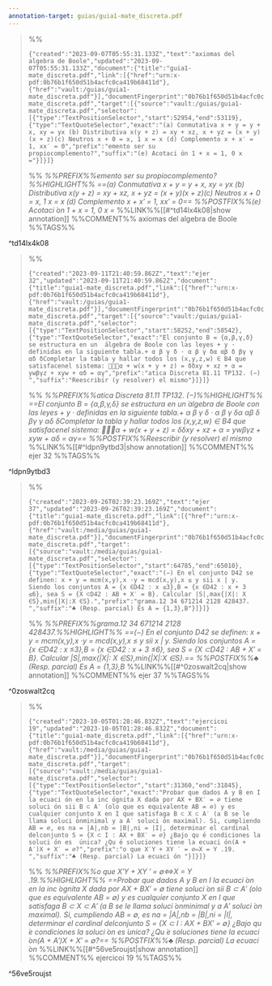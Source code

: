 ```yaml
---
annotation-target: guias/guia1-mate_discreta.pdf
---
```





>%%
>```annotation-json
>{"created":"2023-09-07T05:55:31.133Z","text":"axiomas del algebra de Boole","updated":"2023-09-07T05:55:31.133Z","document":{"title":"guia1-mate_discreta.pdf","link":[{"href":"urn:x-pdf:0b76b1f650d51b4acfc0ca419b68411d"},{"href":"vault:/guias/guia1-mate_discreta.pdf"}],"documentFingerprint":"0b76b1f650d51b4acfc0ca419b68411d"},"uri":"vault:/guias/guia1-mate_discreta.pdf","target":[{"source":"vault:/guias/guia1-mate_discreta.pdf","selector":[{"type":"TextPositionSelector","start":52954,"end":53119},{"type":"TextQuoteSelector","exact":"(a) Conmutativa x + y = y + x, xy = yx (b) Distributiva x(y + z) = xy + xz, x + yz = (x + y)(x + z)(c) Neutros x + 0 = x, 1 x = x (d) Complemento x + x′ = 1, xx′ = 0","prefix":"emento ser su propiocomplemento?","suffix":"(e) Acotaci ́on 1 + x = 1, 0 x ="}]}]}
>```
>%%
>*%%PREFIX%%emento ser su propiocomplemento?%%HIGHLIGHT%% ==(a) Conmutativa x + y = y + x, xy = yx (b) Distributiva x(y + z) = xy + xz, x + yz = (x + y)(x + z)(c) Neutros x + 0 = x, 1 x = x (d) Complemento x + x′ = 1, xx′ = 0== %%POSTFIX%%(e) Acotaci ́on 1 + x = 1, 0 x =*
>%%LINK%%[[#^td14lx4k08|show annotation]]
>%%COMMENT%%
>axiomas del algebra de Boole
>%%TAGS%%
>
^td14lx4k08



>%%
>```annotation-json
>{"created":"2023-09-11T21:40:59.862Z","text":"ejer 32","updated":"2023-09-11T21:40:59.862Z","document":{"title":"guia1-mate_discreta.pdf","link":[{"href":"urn:x-pdf:0b76b1f650d51b4acfc0ca419b68411d"},{"href":"vault:/guias/guia1-mate_discreta.pdf"}],"documentFingerprint":"0b76b1f650d51b4acfc0ca419b68411d"},"uri":"vault:/guias/guia1-mate_discreta.pdf","target":[{"source":"vault:/guias/guia1-mate_discreta.pdf","selector":[{"type":"TextPositionSelector","start":58252,"end":58542},{"type":"TextQuoteSelector","exact":"El conjunto B = {α,β,γ,δ} se estructura en un  ́algebra de Boole con las leyes + y · definidas en la siguiente tabla.+ α β γ δ · α β γ δα αβ δ βγ γ αδ δCompletar la tabla y hallar todos los (x,y,z,w) ∈ B4 que satisfacenel sistema: α + w(x + y + z) = δδxy + xz + α = ywβγz + xyw + αδ = αγ","prefix":"atica Discreta 81.11 TP132. (−) ","suffix":"Reescribir (y resolver) el mismo"}]}]}
>```
>%%
>*%%PREFIX%%atica Discreta 81.11 TP132. (−)%%HIGHLIGHT%% ==El conjunto B = {α,β,γ,δ} se estructura en un  ́algebra de Boole con las leyes + y · definidas en la siguiente tabla.+ α β γ δ · α β γ δα αβ δ βγ γ αδ δCompletar la tabla y hallar todos los (x,y,z,w) ∈ B4 que satisfacenel sistema: α + w(x + y + z) = δδxy + xz + α = ywβγz + xyw + αδ = αγ== %%POSTFIX%%Reescribir (y resolver) el mismo*
>%%LINK%%[[#^ldpn9ytbd3|show annotation]]
>%%COMMENT%%
>ejer 32
>%%TAGS%%
>
^ldpn9ytbd3


>%%
>```annotation-json
>{"created":"2023-09-26T02:39:23.169Z","text":"ejer 37","updated":"2023-09-26T02:39:23.169Z","document":{"title":"guia1-mate_discreta.pdf","link":[{"href":"urn:x-pdf:0b76b1f650d51b4acfc0ca419b68411d"},{"href":"vault:/media/guias/guia1-mate_discreta.pdf"}],"documentFingerprint":"0b76b1f650d51b4acfc0ca419b68411d"},"uri":"vault:/media/guias/guia1-mate_discreta.pdf","target":[{"source":"vault:/media/guias/guia1-mate_discreta.pdf","selector":[{"type":"TextPositionSelector","start":64785,"end":65010},{"type":"TextQuoteSelector","exact":"(−) En el conjunto D42 se definen: x + y = mcm(x,y),x ·y = mcd(x,y),x ≤ y sii x | y. Siendo los conjuntos A = {x ∈D42 : x ≤3},B = {x ∈D42 : x + 3 ≤6}, sea S = {X ⊂D42 : AB + X′ = B}. Calcular |S|,max{|X|: X ∈S},min{|X|:X ∈S}.","prefix":"grama.12 34 671214 2128 428437. ","suffix":"♣ (Resp. parcial) Es A = {1,3},B"}]}]}
>```
>%%
>*%%PREFIX%%grama.12 34 671214 2128 428437.%%HIGHLIGHT%% ==(−) En el conjunto D42 se definen: x + y = mcm(x,y),x ·y = mcd(x,y),x ≤ y sii x | y. Siendo los conjuntos A = {x ∈D42 : x ≤3},B = {x ∈D42 : x + 3 ≤6}, sea S = {X ⊂D42 : AB + X′ = B}. Calcular |S|,max{|X|: X ∈S},min{|X|:X ∈S}.== %%POSTFIX%%♣ (Resp. parcial) Es A = {1,3},B*
>%%LINK%%[[#^0zoswalt2cq|show annotation]]
>%%COMMENT%%
>ejer 37
>%%TAGS%%
>
^0zoswalt2cq


>%%
>```annotation-json
>{"created":"2023-10-05T01:28:46.832Z","text":"ejercicoi 19","updated":"2023-10-05T01:28:46.832Z","document":{"title":"guia1-mate_discreta.pdf","link":[{"href":"urn:x-pdf:0b76b1f650d51b4acfc0ca419b68411d"},{"href":"vault:/media/guias/guia1-mate_discreta.pdf"}],"documentFingerprint":"0b76b1f650d51b4acfc0ca419b68411d"},"uri":"vault:/media/guias/guia1-mate_discreta.pdf","target":[{"source":"vault:/media/guias/guia1-mate_discreta.pdf","selector":[{"type":"TextPositionSelector","start":31360,"end":31845},{"type":"TextQuoteSelector","exact":"Probar que dados A y B en I la ecuaci ́on en la inc ́ognita X dada por AX + BX′ = ∅ tiene soluci ́on sii B ⊂ A′ (olo que es equivalente AB = ∅) y es cualquier conjunto X en I que satisfaga B ⊂ X ⊂ A′ (a B se le llama soluci ́onminimal y a A′ soluci ́on maximal). Si, cumpliendo AB = ∅, es na = |A|,nb = |B|,ni = |I|, determinar el cardinal delconjunto S = {X ⊂ I : AX + BX′ = ∅} ¿Bajo qu ́e condiciones la soluci ́on es  ́unica? ¿Qu ́e soluciones tiene la ecuaci ́on(A + A′)X + X′ = ∅?","prefix":"o que X′Y + XY ′ = ∅⇔X = Y .19. ","suffix":"♣ (Resp. parcial) La ecuaci ́on "}]}]}
>```
>%%
>*%%PREFIX%%o que X′Y + XY ′ = ∅⇔X = Y .19.%%HIGHLIGHT%% ==Probar que dados A y B en I la ecuaci ́on en la inc ́ognita X dada por AX + BX′ = ∅ tiene soluci ́on sii B ⊂ A′ (olo que es equivalente AB = ∅) y es cualquier conjunto X en I que satisfaga B ⊂ X ⊂ A′ (a B se le llama soluci ́onminimal y a A′ soluci ́on maximal). Si, cumpliendo AB = ∅, es na = |A|,nb = |B|,ni = |I|, determinar el cardinal delconjunto S = {X ⊂ I : AX + BX′ = ∅} ¿Bajo qu ́e condiciones la soluci ́on es  ́unica? ¿Qu ́e soluciones tiene la ecuaci ́on(A + A′)X + X′ = ∅?== %%POSTFIX%%♣ (Resp. parcial) La ecuaci ́on*
>%%LINK%%[[#^56ve5roujst|show annotation]]
>%%COMMENT%%
>ejercicoi 19
>%%TAGS%%
>
^56ve5roujst
